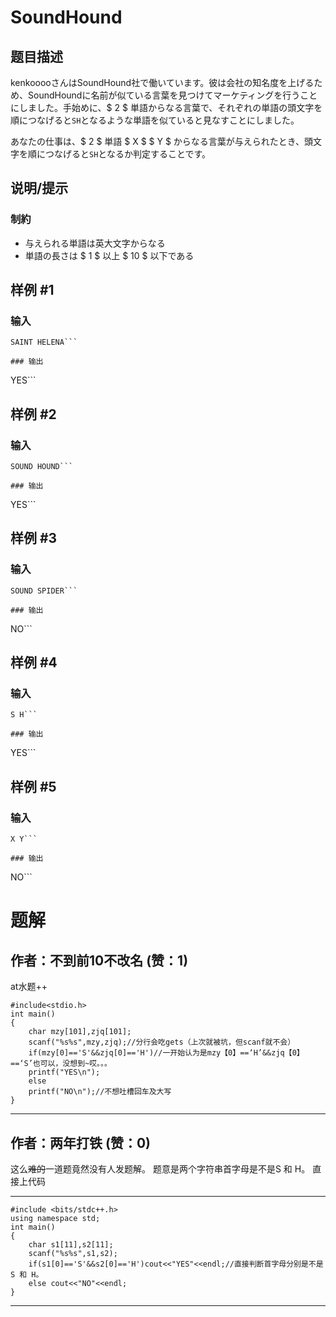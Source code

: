 # SoundHound

## 题目描述

[problemUrl]: https://atcoder.jp/contests/soundhound2018/tasks/soundhound2018_a

kenkooooさんはSoundHound社で働いています。彼は会社の知名度を上げるため、SoundHoundに名前が似ている言葉を見つけてマーケティングを行うことにしました。手始めに、$ 2 $ 単語からなる言葉で、それぞれの単語の頭文字を順につなげると`SH`となるような単語を似ていると見なすことにしました。

あなたの仕事は、$ 2 $ 単語 $ X $ $ Y $ からなる言葉が与えられたとき、頭文字を順につなげると`SH`となるか判定することです。

## 说明/提示

### 制約

- 与えられる単語は英大文字からなる
- 単語の長さは $ 1 $ 以上 $ 10 $ 以下である

## 样例 #1

### 输入

```
SAINT HELENA```

### 输出

```
YES```

## 样例 #2

### 输入

```
SOUND HOUND```

### 输出

```
YES```

## 样例 #3

### 输入

```
SOUND SPIDER```

### 输出

```
NO```

## 样例 #4

### 输入

```
S H```

### 输出

```
YES```

## 样例 #5

### 输入

```
X Y```

### 输出

```
NO```

# 题解

## 作者：不到前10不改名 (赞：1)

at水题++
```
#include<stdio.h>
int main()
{
    char mzy[101],zjq[101];
    scanf("%s%s",mzy,zjq);//分行会吃gets（上次就被坑，但scanf就不会）
    if(mzy[0]=='S'&&zjq[0]=='H')//一开始认为是mzy【0】==‘H’&&zjq【0】==‘S’也可以，没想到~哎。。。
    printf("YES\n");
    else
    printf("NO\n");//不想吐槽回车及大写
}
```

---

## 作者：两年打铁 (赞：0)

这么~~难的~~一道题竟然没有人发题解。
题意是两个字符串首字母是不是S 和 H。
直接上代码



------------

```
#include <bits/stdc++.h>
using namespace std;
int main()
{
    char s1[11],s2[11];
    scanf("%s%s",s1,s2);
    if(s1[0]=='S'&&s2[0]=='H')cout<<"YES"<<endl;//直接判断首字母分别是不是S 和 H。
    else cout<<"NO"<<endl;
}
```


---


